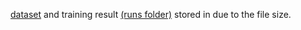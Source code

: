 [dataset](https://drive.google.com/file/d/1sU9lfpw7km9Aj2_VZRmM4lm-bK3Jh3Lr/view?usp=sharing) and training result [(runs folder)](https://drive.google.com/file/d/180Eh8__X_R4EgVTQSbTy9HmRUHshtepg/view?usp=sharing) stored in due to the file size.
